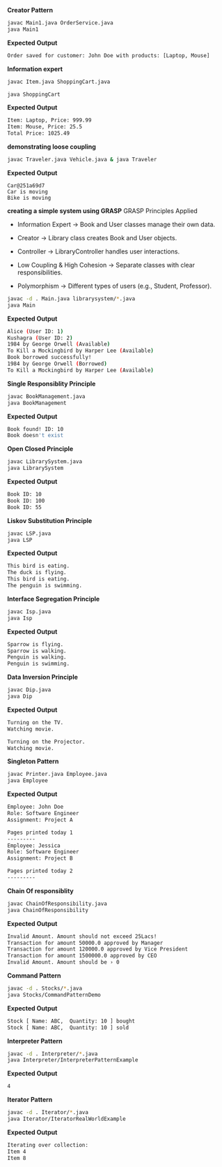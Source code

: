 **Creator Pattern**
```bash
javac Main1.java OrderService.java 
java Main1

```
**Expected Output**
```bash
Order saved for customer: John Doe with products: [Laptop, Mouse]
```

**Information expert**

```bash
javac Item.java ShoppingCart.java 

java ShoppingCart

```
**Expected Output**
```bash
Item: Laptop, Price: 999.99
Item: Mouse, Price: 25.5
Total Price: 1025.49
```


**demonstrating loose coupling**
```bash
javac Traveler.java Vehicle.java & java Traveler
```

**Expected Output**
```
Car@251a69d7
Car is moving
Bike is moving
```

**creating a simple system using GRASP**
GRASP Principles Applied

- Information Expert → Book and User classes manage their own data.

- Creator → Library class creates Book and User objects.

- Controller → LibraryController handles user interactions.

- Low Coupling & High Cohesion → Separate classes with clear responsibilities.

- Polymorphism → Different types of users (e.g., Student, Professor).


```bash
javac -d . Main.java librarysystem/*.java
java Main
```
**Expected Output**
```bash
Alice (User ID: 1)
Kushagra (User ID: 2)
1984 by George Orwell (Available)
To Kill a Mockingbird by Harper Lee (Available)
Book borrowed successfully!
1984 by George Orwell (Borrowed)
To Kill a Mockingbird by Harper Lee (Available)
```

**Single  Responsiblity Principle**
```bash
javac BookManagement.java
java BookManagement
```
**Expected Output**
```bash
Book found! ID: 10
Book doesn't exist
```

**Open Closed Principle**

```bash
javac LibrarySystem.java
java LibrarySystem
```

**Expected Output**
```bash
Book ID: 10
Book ID: 100
Book ID: 55
```

**Liskov Substitution Principle**

```bash
javac LSP.java
java LSP
```

**Expected Output**
```bash
This bird is eating.
The duck is flying.
This bird is eating.
The penguin is swimming.
```

**Interface Segregation Principle**

```bash
javac Isp.java
java Isp
```

**Expected Output**
```bash
Sparrow is flying.
Sparrow is walking.
Penguin is walking.
Penguin is swimming.
```
**Data Inversion Principle**

```bash
javac Dip.java
java Dip
```

**Expected Output**
```bash
Turning on the TV.
Watching movie.

Turning on the Projector.
Watching movie.
```

**Singleton Pattern**
```bash
javac Printer.java Employee.java
java Employee
```

**Expected Output**
```bash
Employee: John Doe
Role: Software Engineer
Assignment: Project A

Pages printed today 1
---------
Employee: Jessica
Role: Software Engineer
Assignment: Project B

Pages printed today 2
---------
```


**Chain Of responsiblity**
```bash
javac ChainOfResponsibility.java 
java ChainOfResponsibility
```

**Expected Output**
```bash
Invalid Amount. Amount should not exceed 25Lacs!
Transaction for amount 50000.0 approved by Manager
Transaction for amount 120000.0 approved by Vice President
Transaction for amount 1500000.0 approved by CEO
Invalid Amount. Amount should be › 0
```


**Command Pattern**
```bash
javac -d . Stocks/*.java
java Stocks/CommandPatternDemo
```

**Expected Output**
```bash
Stock [ Name: ABC,  Quantity: 10 ] bought
Stock [ Name: ABC,  Quantity: 10 ] sold
```

**Interpreter Pattern**
```bash
javac -d . Interpreter/*.java
java Interpreter/InterpreterPatternExample
```

**Expected Output**
```bash
4
```

**Iterator Pattern**
```bash
javac -d . Iterator/*.java         
java Iterator/IteratorRealWorldExample
```

**Expected Output**
```bash
Iterating over collection:
Item 4
Item 8
```


